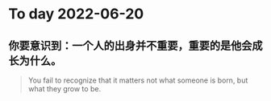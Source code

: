 
# To day 2022-06-20


## 你要意识到：一个人的出身并不重要，重要的是他会成长为什么。
> You fail to recognize that it matters not what someone is born, but what they grow to be.

    